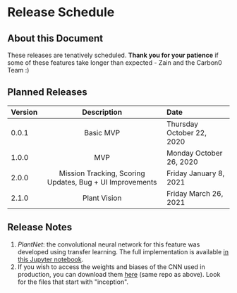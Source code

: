 # Release Schedule

## About this Document
These releases are tenatively scheduled. **Thank you for your patience** if some of these features take longer than expected  - Zain and the Carbon0 Team :)

## Planned Releases
| Version       | Description   | Date  |
| ------------- |:-------------:| :-----|
| 0.0.1         | Basic MVP |  Thursday October 22, 2020 |
| 1.0.0         | MVP |  Monday October 26, 2020 |
| 2.0.0         | Mission Tracking, Scoring Updates, Bug + UI Improvements |  Friday January 8, 2021 |
| 2.1.0         | Plant Vision |  Friday March 26, 2021 |


## Release Notes

1. *PlantNet*: the convolutional neural network for this feature was developed using transfer learning. The full implementation is available [in this Jupyter notebook](https://github.com/UPstartDeveloper/DS-2.4-Advanced-Topics/blob/main/Notebooks/Computer_Vision/Plant_Vision.ipynb).
2. If you wish to access the weights and biases of the CNN used in production, you can download them [here](https://github.com/UPstartDeveloper/DS-2.4-Advanced-Topics/tree/main/Notebooks/Computer_Vision/checkpoint) (same repo as above). Look for the files that start with "inception".

